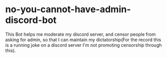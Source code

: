 # no-you-cannot-have-admin-discord-bot
 This Bot helps me moderate my discord server, and censor people from asking for admin, so that I can maintain my dictatorship(For the record this is a running joke on a discord server I'm not promoting censorship through this).
